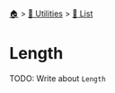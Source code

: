 <!--startTocHeader-->
[🏠](../../README.md) > [🔧 Utilities](../README.md) > [🧺 List](README.md)
# Length
<!--endTocHeader-->

TODO: Write about `Length`

<!--startTocSubTopic-->
<!--endTocSubTopic-->